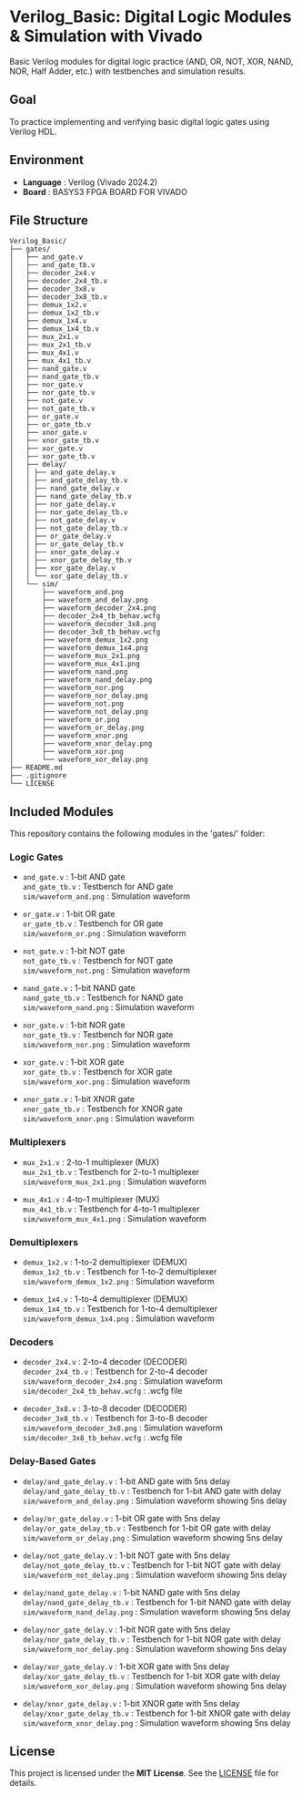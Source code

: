# Verilog_Basic: Digital Logic Modules & Simulation with Vivado
Basic Verilog modules for digital logic practice (AND, OR, NOT, XOR, NAND, NOR, Half Adder, etc.) with testbenches and simulation results.

## Goal
To practice implementing and verifying basic digital logic gates using Verilog HDL.

## Environment
- **Language** : Verilog (Vivado 2024.2)
- **Board** : BASYS3 FPGA BOARD FOR VIVADO

## File Structure
```
Verilog_Basic/
├── gates/
│   ├── and_gate.v
│   ├── and_gate_tb.v
│   ├── decoder_2x4.v
│   ├── decoder_2x4_tb.v
│   ├── decoder_3x8.v
│   ├── decoder_3x8_tb.v
│   ├── demux_1x2.v
│   ├── demux_1x2_tb.v
│   ├── demux_1x4.v
│   ├── demux_1x4_tb.v
│   ├── mux_2x1.v
│   ├── mux_2x1_tb.v
│   ├── mux_4x1.v
│   ├── mux_4x1_tb.v
│   ├── nand_gate.v
│   ├── nand_gate_tb.v
│   ├── nor_gate.v
│   ├── nor_gate_tb.v
│   ├── not_gate.v
│   ├── not_gate_tb.v
│   ├── or_gate.v
│   ├── or_gate_tb.v
│   ├── xnor_gate.v
│   ├── xnor_gate_tb.v
│   ├── xor_gate.v
│   ├── xor_gate_tb.v
│   ├── delay/
│   │ ├── and_gate_delay.v
│   │ ├── and_gate_delay_tb.v
│   │ ├── nand_gate_delay.v
│   │ ├── nand_gate_delay_tb.v
│   │ ├── nor_gate_delay.v
│   │ ├── nor_gate_delay_tb.v
│   │ ├── not_gate_delay.v
│   │ ├── not_gate_delay_tb.v
│   │ ├── or_gate_delay.v
│   │ ├── or_gate_delay_tb.v
│   │ ├── xnor_gate_delay.v
│   │ ├── xnor_gate_delay_tb.v
│   │ ├── xor_gate_delay.v
│   │ └── xor_gate_delay_tb.v
│   └── sim/
│       ├── waveform_and.png
│       ├── waveform_and_delay.png
│       ├── waveform_decoder_2x4.png
│       ├── decoder_2x4_tb_behav.wcfg
│       ├── waveform_decoder_3x8.png
│       ├── decoder_3x8_tb_behav.wcfg
│       ├── waveform_demux_1x2.png
│       ├── waveform_demux_1x4.png
│       ├── waveform_mux_2x1.png
│       ├── waveform_mux_4x1.png
│       ├── waveform_nand.png
│       ├── waveform_nand_delay.png
│       ├── waveform_nor.png
│       ├── waveform_nor_delay.png
│       ├── waveform_not.png
│       ├── waveform_not_delay.png
│       ├── waveform_or.png
│       ├── waveform_or_delay.png
│       ├── waveform_xnor.png
│       ├── waveform_xnor_delay.png
│       ├── waveform_xor.png
│       └── waveform_xor_delay.png
├── README.md
├── .gitignore
└── LICENSE
```

## Included Modules 

This repository contains the following modules in the 'gates/' folder:

### Logic Gates

- `and_gate.v` : 1-bit AND gate  
  `and_gate_tb.v` : Testbench for AND gate  
  `sim/waveform_and.png` : Simulation waveform

- `or_gate.v` : 1-bit OR gate  
  `or_gate_tb.v` : Testbench for OR gate  
  `sim/waveform_or.png` : Simulation waveform

- `not_gate.v` : 1-bit NOT gate  
  `not_gate_tb.v` : Testbench for NOT gate  
  `sim/waveform_not.png` : Simulation waveform

- `nand_gate.v` : 1-bit NAND gate  
  `nand_gate_tb.v` : Testbench for NAND gate  
  `sim/waveform_nand.png` : Simulation waveform

- `nor_gate.v` : 1-bit NOR gate  
  `nor_gate_tb.v` : Testbench for NOR gate  
  `sim/waveform_nor.png` : Simulation waveform

- `xor_gate.v` : 1-bit XOR gate  
  `xor_gate_tb.v` : Testbench for XOR gate  
  `sim/waveform_xor.png` : Simulation waveform

- `xnor_gate.v` : 1-bit XNOR gate  
  `xnor_gate_tb.v` : Testbench for XNOR gate  
  `sim/waveform_xnor.png` : Simulation waveform

### Multiplexers

- `mux_2x1.v` : 2-to-1 multiplexer (MUX)  
  `mux_2x1_tb.v` : Testbench for 2-to-1 multiplexer  
  `sim/waveform_mux_2x1.png` : Simulation waveform

- `mux_4x1.v` : 4-to-1 multiplexer (MUX)  
  `mux_4x1_tb.v` : Testbench for 4-to-1 multiplexer  
  `sim/waveform_mux_4x1.png` : Simulation waveform
  
### Demultiplexers

- `demux_1x2.v` : 1-to-2 demultiplexer (DEMUX)  
  `demux_1x2_tb.v` : Testbench for 1-to-2 demultiplexer  
  `sim/waveform_demux_1x2.png` : Simulation waveform

- `demux_1x4.v` : 1-to-4 demultiplexer (DEMUX)  
  `demux_1x4_tb.v` : Testbench for 1-to-4 demultiplexer  
  `sim/waveform_demux_1x4.png` : Simulation waveform
  
### Decoders

- `decoder_2x4.v` : 2-to-4 decoder (DECODER)  
  `decoder_2x4_tb.v` : Testbench for 2-to-4 decoder  
  `sim/waveform_decoder_2x4.png` : Simulation waveform  
  `sim/decoder_2x4_tb_behav.wcfg` : .wcfg file
  
- `decoder_3x8.v` : 3-to-8 decoder (DECODER)  
  `decoder_3x8_tb.v` : Testbench for 3-to-8 decoder  
  `sim/waveform_decoder_3x8.png` : Simulation waveform  
  `sim/decoder_3x8_tb_behav.wcfg` : .wcfg file

### Delay-Based Gates

- `delay/and_gate_delay.v` : 1-bit AND gate with 5ns delay  
  `delay/and_gate_delay_tb.v` : Testbench for 1-bit AND gate with delay  
  `sim/waveform_and_delay.png` : Simulation waveform showing 5ns delay

- `delay/or_gate_delay.v` : 1-bit OR gate with 5ns delay  
  `delay/or_gate_delay_tb.v` : Testbench for 1-bit OR gate with delay  
  `sim/waveform_or_delay.png` : Simulation waveform showing 5ns delay

- `delay/not_gate_delay.v` : 1-bit NOT gate with 5ns delay  
  `delay/not_gate_delay_tb.v` : Testbench for 1-bit NOT gate with delay  
  `sim/waveform_not_delay.png` : Simulation waveform showing 5ns delay

- `delay/nand_gate_delay.v` : 1-bit NAND gate with 5ns delay  
  `delay/nand_gate_delay_tb.v` : Testbench for 1-bit NAND gate with delay  
  `sim/waveform_nand_delay.png` : Simulation waveform showing 5ns delay

- `delay/nor_gate_delay.v` : 1-bit NOR gate with 5ns delay  
  `delay/nor_gate_delay_tb.v` : Testbench for 1-bit NOR gate with delay  
  `sim/waveform_nor_delay.png` : Simulation waveform showing 5ns delay

- `delay/xor_gate_delay.v` : 1-bit XOR gate with 5ns delay  
  `delay/xor_gate_delay_tb.v` : Testbench for 1-bit XOR gate with delay  
  `sim/waveform_xor_delay.png` : Simulation waveform showing 5ns delay

- `delay/xnor_gate_delay.v` : 1-bit XNOR gate with 5ns delay  
  `delay/xnor_gate_delay_tb.v` : Testbench for 1-bit XNOR gate with delay  
  `sim/waveform_xnor_delay.png` : Simulation waveform showing 5ns delay

## License
This project is licensed under the **MIT License**. See the [LICENSE](LICENSE) file for details.
